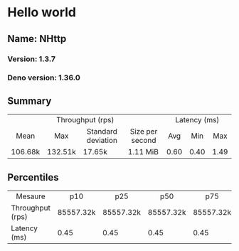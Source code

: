 # Hello world
## Name: NHttp 

### Version: 1.3.7
### Deno version: 1.36.0

## Summary
<table>
<tr>
    <td align="center" colspan="4">Throughput (rps)</td>
    <td align="center" colspan="3">Latency (ms)</td>
</tr>
<tr>
    <td align="center">Mean</td>
    <td align="center">Max</td>
    <td align="center">Standard deviation</td>
    <td align="center">Size per second</td>
    <td align="center">Avg</td>
    <td align="center">Min</td>
    <td align="center">Max</td>
</tr>
<tr>
    <td>106.68k</td>
    <td>132.51k</td>
    <td>17.65k</td>
    <td>1.11 MiB</td>
    <td>0.60</td>
    <td>0.40</td>
    <td>1.49</td>
</tr>
</table>

## Percentiles

<table>
<tr>
  <td align="center">Mesaure</td>
  <td align="center">p10</td>
  <td align="center">p25</td>
  <td align="center">p50</td>
  <td align="center">p75</td>
  <td align="center">p90</td>
  <td align="center">p95</td>
  <td align="center">p99</td>
</tr>
<tr>
  <td>Throughput (rps)</td>
  <td>85557.32k</td>
  <td>85557.32k</td>
  <td>85557.32k</td>
  <td>85557.32k</td>
  <td>132511.05k</td>
  <td>132511.05k</td>
  <td>132511.05k</td>
</tr>
<tr>
  <td>Latency (ms)</td>
  <td>0.45</td>
  <td>0.45</td>
  <td>0.45</td>
  <td>0.45</td>
  <td>0.80</td>
  <td>0.83</td>
  <td>0.90</td>
</tr>
</table>
